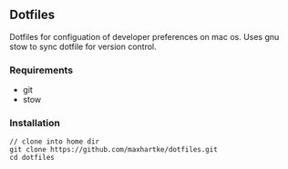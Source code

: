## Dotfiles

Dotfiles for configuation of developer preferences on mac os. Uses gnu stow to sync dotfile for version control.

### Requirements
- git
- stow

### Installation


```
// clone into home dir
git clone https://github.com/maxhartke/dotfiles.git
cd dotfiles
```

